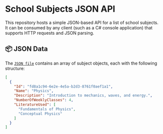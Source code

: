 # School Subjects JSON API

This repository hosts a simple JSON-based API for a list of school subjects. It can be consumed by any client (such as a C# console application) that supports HTTP requests and JSON parsing.

## 📦 JSON Data

The [`JSON file`](./json-source.json) contains an array of subject objects, each with the following structure:

```json
[
  {
    "Id": "fd8a1c94-6e2e-4e5a-b2d3-8761f0aef1a1",
    "Name": "Physics",
    "Description": "Introduction to mechanics, waves, and energy.",
    "NumberOfWeeklyClasses": 4,
    "LiteratureUsed": [
      "Fundamentals of Physics",
      "Conceptual Physics"
    ]
  }
]
  
